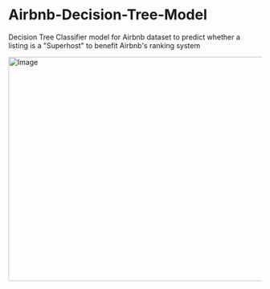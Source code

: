 # Airbnb-Decision-Tree-Model
Decision Tree Classifier model for Airbnb dataset to predict whether a listing is a "Superhost" to benefit Airbnb's ranking system

<img width="790" height="447" alt="Image" src="https://github.com/user-attachments/assets/8c7abc4a-aa2c-4cde-98a5-394ca433c8e5" />
